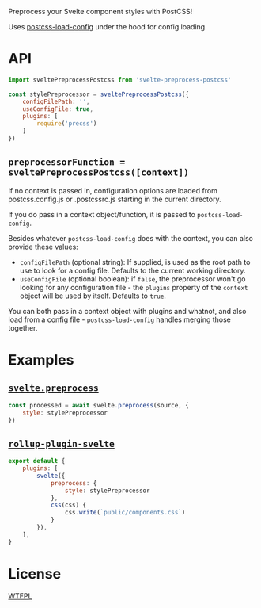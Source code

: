 Preprocess your Svelte component styles with PostCSS!

Uses [postcss-load-config](https://github.com/michael-ciniawsky/postcss-load-config) under the hood for config loading.

# API

```js
import sveltePreprocessPostcss from 'svelte-preprocess-postcss'

const stylePreprocessor = sveltePreprocessPostcss({
	configFilePath: '',
	useConfigFile: true,
	plugins: [
		require('precss')
	]
})
```

## `preprocessorFunction = sveltePreprocessPostcss([context])`

If no context is passed in, configuration options are loaded from postcss.config.js or .postcssrc.js starting in the current directory.

If you do pass in a context object/function, it is passed to `postcss-load-config`.

Besides whatever `postcss-load-config` does with the context, you can also provide these values:

- `configFilePath` (optional string): If supplied, is used as the root path to use to look for a config file.  Defaults to the current working directory.
- `useConfigFile` (optional boolean): if `false`, the preprocessor won't go looking for any configuration file - the `plugins` property of the `context` object will be used by itself.  Defaults to `true`.

You can both pass in a context object with plugins and whatnot, and also load from a config file - `postcss-load-config` handles merging those together.

# Examples

## [`svelte.preprocess`](https://github.com/sveltejs/svelte/#preprocessor-options)

```js
const processed = await svelte.preprocess(source, {
	style: stylePreprocessor
})
```

## [`rollup-plugin-svelte`](https://github.com/rollup/rollup-plugin-svelte)

```js
export default {
	plugins: [
		svelte({
			preprocess: {
				style: stylePreprocessor
			},
			css(css) {
				css.write(`public/components.css`)
			}
		}),
	],
}
```

# License

[WTFPL](http://wtfpl2.com)
